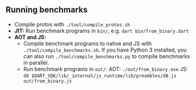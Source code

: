 ## Running benchmarks

- Compile protos with `./tool/compile_protos.sh`
- **JIT:** Run benchmark programs in `bin/`, e.g. `dart bin/from_binary.dart`
- **AOT and JS:**
  - Compile benchmark programs to native and JS with
    `./tool/compile_benchmarks.sh`. If you have Python 3 installed, you can
    also run `./tool/compile_benchmarks.py` to compile benchmarks in parallel.
  - Run benchmark programs in `out/`:
    AOT: `./out/from_binary.exe`
    JS: `d8 $DART_SDK/lib/_internal/js_runtime/lib/preambles/d8.js out/from_binary.js`
